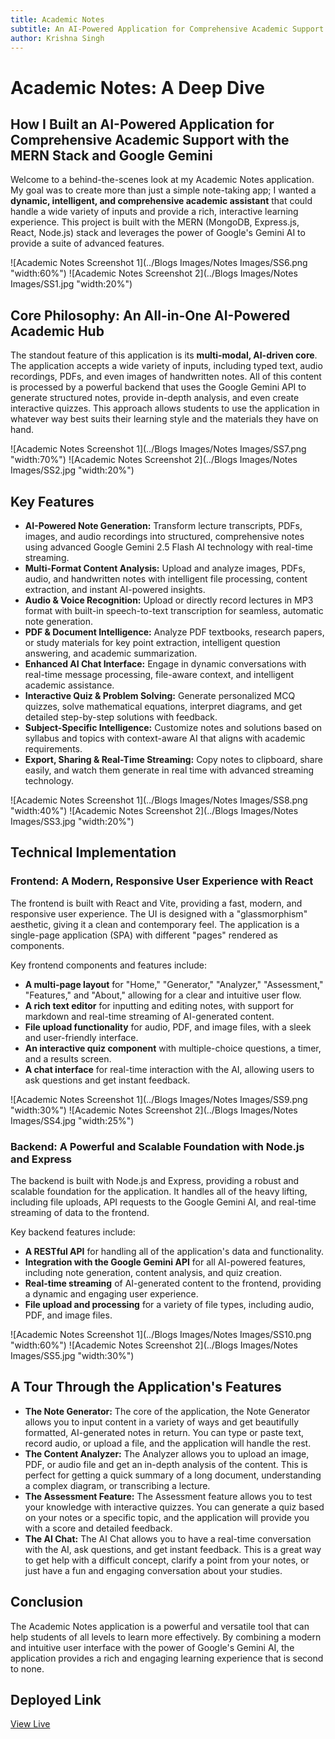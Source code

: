 ```yaml
---
title: Academic Notes
subtitle: An AI-Powered Application for Comprehensive Academic Support
author: Krishna Singh
---
```


# Academic Notes: A Deep Dive

## How I Built an AI-Powered Application for Comprehensive Academic Support with the MERN Stack and Google Gemini

Welcome to a behind-the-scenes look at my Academic Notes application. My goal was to create more than just a simple note-taking app; I wanted a **dynamic, intelligent, and comprehensive academic assistant** that could handle a wide variety of inputs and provide a rich, interactive learning experience. This project is built with the MERN (MongoDB, Express.js, React, Node.js) stack and leverages the power of Google's Gemini AI to provide a suite of advanced features.

![Academic Notes Screenshot 1](../Blogs Images/Notes Images/SS6.png "width:60%")
![Academic Notes Screenshot 2](../Blogs Images/Notes Images/SS1.jpg "width:20%")

## Core Philosophy: An All-in-One AI-Powered Academic Hub

The standout feature of this application is its **multi-modal, AI-driven core**. The application accepts a wide variety of inputs, including typed text, audio recordings, PDFs, and even images of handwritten notes. All of this content is processed by a powerful backend that uses the Google Gemini API to generate structured notes, provide in-depth analysis, and even create interactive quizzes. This approach allows students to use the application in whatever way best suits their learning style and the materials they have on hand.

![Academic Notes Screenshot 1](../Blogs Images/Notes Images/SS7.png "width:70%")
![Academic Notes Screenshot 2](../Blogs Images/Notes Images/SS2.jpg "width:20%")

## Key Features

* **AI-Powered Note Generation:** Transform lecture transcripts, PDFs, images, and audio recordings into structured, comprehensive notes using advanced Google Gemini 2.5 Flash AI technology with real-time streaming.
* **Multi-Format Content Analysis:** Upload and analyze images, PDFs, audio, and handwritten notes with intelligent file processing, content extraction, and instant AI-powered insights.
* **Audio & Voice Recognition:** Upload or directly record lectures in MP3 format with built-in speech-to-text transcription for seamless, automatic note generation.
* **PDF & Document Intelligence:** Analyze PDF textbooks, research papers, or study materials for key point extraction, intelligent question answering, and academic summarization.
* **Enhanced AI Chat Interface:** Engage in dynamic conversations with real-time message processing, file-aware context, and intelligent academic assistance.
* **Interactive Quiz & Problem Solving:** Generate personalized MCQ quizzes, solve mathematical equations, interpret diagrams, and get detailed step-by-step solutions with feedback.
* **Subject-Specific Intelligence:** Customize notes and solutions based on syllabus and topics with context-aware AI that aligns with academic requirements.
* **Export, Sharing & Real-Time Streaming:** Copy notes to clipboard, share easily, and watch them generate in real time with advanced streaming technology.

![Academic Notes Screenshot 1](../Blogs Images/Notes Images/SS8.png "width:40%")
![Academic Notes Screenshot 2](../Blogs Images/Notes Images/SS3.jpg "width:20%")

## Technical Implementation

### Frontend: A Modern, Responsive User Experience with React

The frontend is built with React and Vite, providing a fast, modern, and responsive user experience. The UI is designed with a "glassmorphism" aesthetic, giving it a clean and contemporary feel. The application is a single-page application (SPA) with different "pages" rendered as components.

Key frontend components and features include:

* **A multi-page layout** for "Home," "Generator," "Analyzer," "Assessment," "Features," and "About," allowing for a clear and intuitive user flow.
* **A rich text editor** for inputting and editing notes, with support for markdown and real-time streaming of AI-generated content.
* **File upload functionality** for audio, PDF, and image files, with a sleek and user-friendly interface.
* **An interactive quiz component** with multiple-choice questions, a timer, and a results screen.
* **A chat interface** for real-time interaction with the AI, allowing users to ask questions and get instant feedback.

![Academic Notes Screenshot 1](../Blogs Images/Notes Images/SS9.png "width:30%")
![Academic Notes Screenshot 2](../Blogs Images/Notes Images/SS4.jpg "width:25%")

### Backend: A Powerful and Scalable Foundation with Node.js and Express

The backend is built with Node.js and Express, providing a robust and scalable foundation for the application. It handles all of the heavy lifting, including file uploads, API requests to the Google Gemini AI, and real-time streaming of data to the frontend.

Key backend features include:

* **A RESTful API** for handling all of the application's data and functionality.
* **Integration with the Google Gemini API** for all AI-powered features, including note generation, content analysis, and quiz creation.
* **Real-time streaming** of AI-generated content to the frontend, providing a dynamic and engaging user experience.
* **File upload and processing** for a variety of file types, including audio, PDF, and image files.

![Academic Notes Screenshot 1](../Blogs Images/Notes Images/SS10.png "width:60%")
![Academic Notes Screenshot 2](../Blogs Images/Notes Images/SS5.jpg "width:30%")

## A Tour Through the Application's Features

* **The Note Generator:** The core of the application, the Note Generator allows you to input content in a variety of ways and get beautifully formatted, AI-generated notes in return. You can type or paste text, record audio, or upload a file, and the application will handle the rest.
* **The Content Analyzer:** The Analyzer allows you to upload an image, PDF, or audio file and get an in-depth analysis of the content. This is perfect for getting a quick summary of a long document, understanding a complex diagram, or transcribing a lecture.
* **The Assessment Feature:** The Assessment feature allows you to test your knowledge with interactive quizzes. You can generate a quiz based on your notes or a specific topic, and the application will provide you with a score and detailed feedback.
* **The AI Chat:** The AI Chat allows you to have a real-time conversation with the AI, ask questions, and get instant feedback. This is a great way to get help with a difficult concept, clarify a point from your notes, or just have a fun and engaging conversation about your studies.

## Conclusion

The Academic Notes application is a powerful and versatile tool that can help students of all levels to learn more effectively. By combining a modern and intuitive user interface with the power of Google's Gemini AI, the application provides a rich and engaging learning experience that is second to none.

## Deployed Link

[View Live](https://notes.krishnasingh.live)